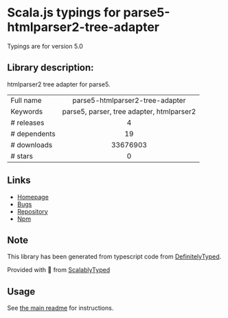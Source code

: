 
# Scala.js typings for parse5-htmlparser2-tree-adapter

Typings are for version 5.0

## Library description:
htmlparser2 tree adapter for parse5.

|                    |                 |
| ------------------ | :-------------: |
| Full name          | parse5-htmlparser2-tree-adapter |
| Keywords           | parse5, parser, tree adapter, htmlparser2 |
| # releases         | 4 |
| # dependents       | 19 |
| # downloads        | 33676903 |
| # stars            | 0 |

## Links
- [Homepage](https://github.com/inikulin/parse5)
- [Bugs](https://github.com/inikulin/parse5/issues)
- [Repository](https://github.com/inikulin/parse5)
- [Npm](https://www.npmjs.com/package/parse5-htmlparser2-tree-adapter)
    


## Note
This library has been generated from typescript code from [DefinitelyTyped](https://definitelytyped.org).

Provided with :purple_heart: from [ScalablyTyped](https://github.com/oyvindberg/ScalablyTyped)

## Usage
See [the main readme](../../readme.md) for instructions.


